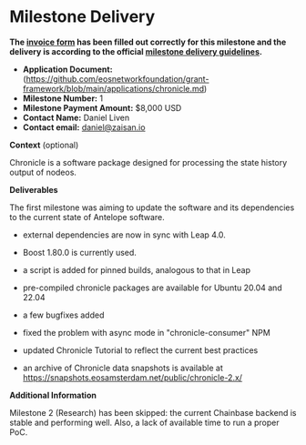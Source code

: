 # Milestone Delivery

**The [invoice form](https://forms.gle/wLuAzXKa9qYrZQob9) has been filled out correctly for this milestone and the delivery is according to the official [milestone delivery guidelines](https://github.com/eosnetworkfoundation/grant-framework/blob/master/docs/milestone-deliverables-guidelines.md).**  

* **Application Document:** (https://github.com/eosnetworkfoundation/grant-framework/blob/main/applications/chronicle.md)
* **Milestone Number:** 1
* **Milestone Payment Amount:** $8,000 USD
* **Contact Name:** Daniel Liven
* **Contact email:** daniel@zaisan.io

**Context** (optional)

Chronicle is a software package designed for processing the state
history output of nodeos.

**Deliverables**

The first milestone was aiming to update the software and its
dependencies to the current state of Antelope software.

- external dependencies are now in sync with Leap 4.0.

- Boost 1.80.0 is currently used.

- a script is added for pinned builds, analogous to that in Leap

- pre-compiled chronicle packages are available for Ubuntu 20.04 and 22.04

- a few bugfixes added

- fixed the problem with async mode in "chronicle-consumer" NPM

- updated Chronicle Tutorial to reflect the current best practices

- an archive of Chronicle data snapshots is available at https://snapshots.eosamsterdam.net/public/chronicle-2.x/



**Additional Information**

Milestone 2 (Research) has been skipped: the current Chainbase backend
is stable and performing well. Also, a lack of available time to run a
proper PoC.


